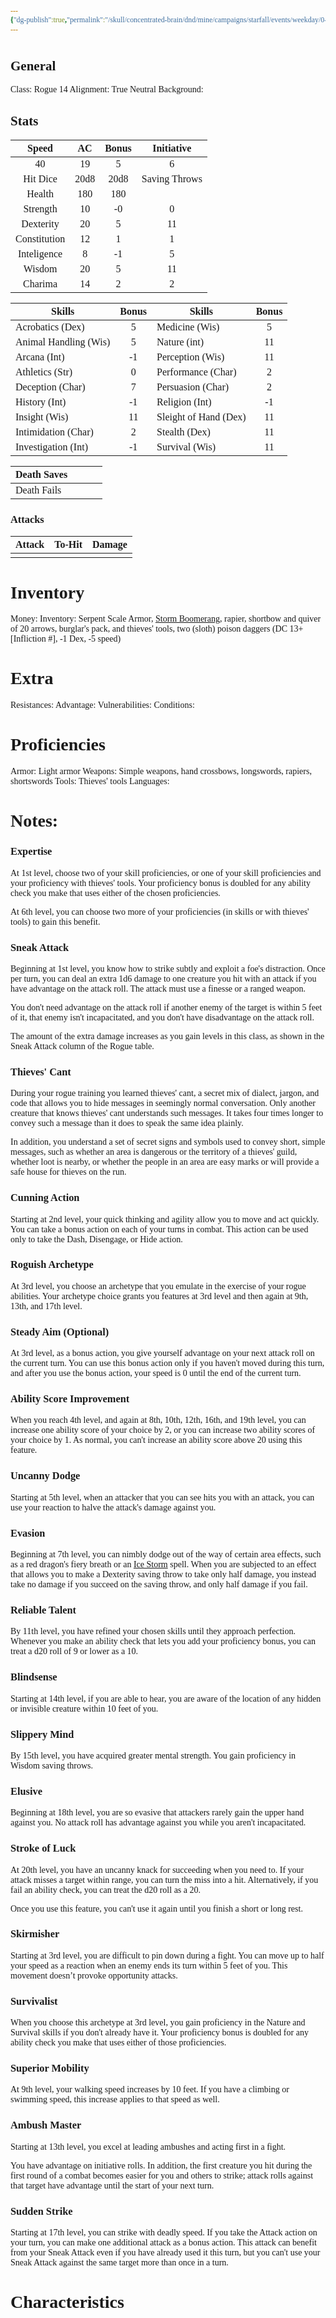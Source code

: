 ```yaml
---
{"dg-publish":true,"permalink":"/skull/concentrated-brain/dnd/mine/campaigns/starfall/events/weekday/0-moon-day/high-rogue-shopkeep-sheet/","tags":["Tagless"],"noteIcon":""}
---
```


<style id="Force_Custom_Fonts" type="text/css">@font-face{font-style:normal;font-family:"Merriweather";src:local("Merriweather")}@font-face{font-style:bolder;font-family:"Merriweather";src:local("Merriweather")}@font-face{font-style:normal;font-family:"Merriweather";src:local("Merriweather");unicode-range:U+0-FF,U+2E80-9FFF,U+F900-FAFF,U+FE30-FE4F,U+20000-2FA1F}@font-face{font-style:bolder;font-family:"Merriweather";src:local("Merriweather");unicode-range:U+0-FF,U+2E80-9FFF,U+F900-FAFF,U+FE30-FE4F,U+20000-2FA1F}@font-face{font-style:normal;font-family:"Merriweather";src:local("Merriweather");unicode-range:U+0-FF}@font-face{font-style:bolder;font-family:"Merriweather";src:local("Merriweather");unicode-range:U+0-FF}:not(pre):not(code):not(textarea):not(tt):not(kbd):not(samp):not(var){font-family:"Merriweather"!important}pre,code,textarea,tt,kbd,samp,var{font-family:monospace!important}pre *,code *,textarea *,tt *,kbd *,samp *,var *{font-family:monospace!important}</style>


# <center><span style="color:#323456"> </span></center>




## General
 Class: Rogue 14
 Alignment: True Neutral
 Background: 


## Stats

|    Speed     |  AC  | Bonus |  Initiative   |
| :----------: | :--: | :---: | :-----------: |
|      40      |  19  |   5   |       6       |
|   Hit Dice   | 20d8 | 20d8  | Saving Throws |
|    Health    | 180  |  180  |               |
|   Strength   |  10  |  -0   |       0       |
|  Dexterity   |  20  |   5   |      11       |
| Constitution |  12  |   1   |       1       |
| Inteligence  |  8   |  -1   |       5       |
|    Wisdom    |  20  |   5   |      11       |
|   Charima    |  14  |   2   |       2       |


| Skills                | Bonus | Skills                | Bonus |
| --------------------- |:-----:| --------------------- |:-----:|
| Acrobatics (Dex)      |   5   | Medicine (Wis)        |   5   |
| Animal Handling (Wis) |   5   | Nature (int)          |  11   |
| Arcana (Int)          |  -1   | Perception (Wis)      |  11   |
| Athletics (Str)       |   0   | Performance (Char)    |   2   |
| Deception (Char)      |   7   | Persuasion (Char)     |   2   |
| History (Int)         |  -1   | Religion (Int)        |  -1   |
| Insight (Wis)         |  11   | Sleight of Hand (Dex) |  11   |
| Intimidation (Char)   |   2   | Stealth (Dex)         |  11   |
| Investigation (Int)   |  -1   | Survival (Wis)        |  11   |

| Death Saves  |     |     |     |
| ------------ | --- | --- | --- |
| Death Fails |     |     |     |
### Attacks

| Attack | To-Hit | Damage |
| ------ | ------ | ------ |
|        |        |        |

# Inventory

Money: 
Inventory: Serpent Scale Armor, [Storm Boomerang](https://dnd5e.wikidot.com/wondrous-items:storm-boomerang), rapier, shortbow and quiver of 20 arrows, burglar's pack, and thieves' tools, two (sloth) poison daggers (DC 13+[Infliction #], -1 Dex, -5 speed)
# Extra
Resistances: 
Advantage: 
Vulnerabilities: 
Conditions: 
  

# Proficiencies
		
Armor:  Light armor
Weapons: Simple weapons, hand crossbows, longswords, rapiers, shortswords
Tools: Thieves' tools
Languages: 

# Notes: 
### Expertise

At 1st level, choose two of your skill proficiencies, or one of your skill proficiencies and your proficiency with thieves' tools. Your proficiency bonus is doubled for any ability check you make that uses either of the chosen proficiencies.

At 6th level, you can choose two more of your proficiencies (in skills or with thieves' tools) to gain this benefit.

### Sneak Attack

Beginning at 1st level, you know how to strike subtly and exploit a foe's distraction. Once per turn, you can deal an extra 1d6 damage to one creature you hit with an attack if you have advantage on the attack roll. The attack must use a finesse or a ranged weapon.

You don't need advantage on the attack roll if another enemy of the target is within 5 feet of it, that enemy isn't incapacitated, and you don't have disadvantage on the attack roll.

The amount of the extra damage increases as you gain levels in this class, as shown in the Sneak Attack column of the Rogue table.

### Thieves' Cant

During your rogue training you learned thieves' cant, a secret mix of dialect, jargon, and code that allows you to hide messages in seemingly normal conversation. Only another creature that knows thieves' cant understands such messages. It takes four times longer to convey such a message than it does to speak the same idea plainly.

In addition, you understand a set of secret signs and symbols used to convey short, simple messages, such as whether an area is dangerous or the territory of a thieves' guild, whether loot is nearby, or whether the people in an area are easy marks or will provide a safe house for thieves on the run.

### Cunning Action

Starting at 2nd level, your quick thinking and agility allow you to move and act quickly. You can take a bonus action on each of your turns in combat. This action can be used only to take the Dash, Disengage, or Hide action.

### Roguish Archetype

At 3rd level, you choose an archetype that you emulate in the exercise of your rogue abilities. Your archetype choice grants you features at 3rd level and then again at 9th, 13th, and 17th level.

### Steady Aim (Optional)

At 3rd level, as a bonus action, you give yourself advantage on your next attack roll on the current turn. You can use this bonus action only if you haven't moved during this turn, and after you use the bonus action, your speed is 0 until the end of the current turn.

### Ability Score Improvement

When you reach 4th level, and again at 8th, 10th, 12th, 16th, and 19th level, you can increase one ability score of your choice by 2, or you can increase two ability scores of your choice by 1. As normal, you can't increase an ability score above 20 using this feature.

### Uncanny Dodge

Starting at 5th level, when an attacker that you can see hits you with an attack, you can use your reaction to halve the attack's damage against you.

### Evasion

Beginning at 7th level, you can nimbly dodge out of the way of certain area effects, such as a red dragon's fiery breath or an [Ice Storm](http://dnd5e.wikidot.com/spell:ice-storm) spell. When you are subjected to an effect that allows you to make a Dexterity saving throw to take only half damage, you instead take no damage if you succeed on the saving throw, and only half damage if you fail.

### Reliable Talent

By 11th level, you have refined your chosen skills until they approach perfection. Whenever you make an ability check that lets you add your proficiency bonus, you can treat a d20 roll of 9 or lower as a 10.

### Blindsense

Starting at 14th level, if you are able to hear, you are aware of the location of any hidden or invisible creature within 10 feet of you.

### Slippery Mind

By 15th level, you have acquired greater mental strength. You gain proficiency in Wisdom saving throws.

### Elusive

Beginning at 18th level, you are so evasive that attackers rarely gain the upper hand against you. No attack roll has advantage against you while you aren't incapacitated.

### Stroke of Luck

At 20th level, you have an uncanny knack for succeeding when you need to. If your attack misses a target within range, you can turn the miss into a hit. Alternatively, if you fail an ability check, you can treat the d20 roll as a 20.

Once you use this feature, you can't use it again until you finish a short or long rest.
### Skirmisher

Starting at 3rd level, you are difficult to pin down during a fight. You can move up to half your speed as a reaction when an enemy ends its turn within 5 feet of you. This movement doesn’t provoke opportunity attacks.

### Survivalist

When you choose this archetype at 3rd level, you gain proficiency in the Nature and Survival skills if you don't already have it. Your proficiency bonus is doubled for any ability check you make that uses either of those proficiencies.

### Superior Mobility

At 9th level, your walking speed increases by 10 feet. If you have a climbing or swimming speed, this increase applies to that speed as well.

### Ambush Master

Starting at 13th level, you excel at leading ambushes and acting first in a fight.

You have advantage on initiative rolls. In addition, the first creature you hit during the first round of a combat becomes easier for you and others to strike; attack rolls against that target have advantage until the start of your next turn.
### Sudden Strike

Starting at 17th level, you can strike with deadly speed. If you take the Attack action on your turn, you can make one additional attack as a bonus action. This attack can benefit from your Sneak Attack even if you have already used it this turn, but you can't use your Sneak Attack against the same target more than once in a turn.



# Characteristics 

